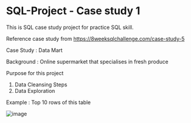 # SQL-Project - Case study 1
This is SQL case study project for practice SQL skill.

Reference case study from https://8weeksqlchallenge.com/case-study-5

Case Study : Data Mart

Background : Online supermarket that specialises in fresh produce 

Purpose for this project
1. Data Cleansing Steps
2. Data Exploration

Example : Top 10 rows of this table

![image](https://user-images.githubusercontent.com/121532457/235464608-61b45d76-4192-4dc9-94c9-0f7e65435f1f.png)
